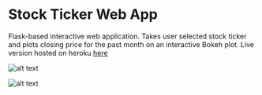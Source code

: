 # Stock Ticker Web App
Flask-based interactive web application. Takes user selected stock ticker and plots closing price for the past month on an interactive Bokeh plot. Live version hosted on heroku [here](http://trevor-stock-ticker.herokuapp.com/)

![alt text](https://github.com/trevorwitter/stock-ticker/blob/master/ticker_select.tiff)


![alt text](https://github.com/trevorwitter/stock-ticker/blob/master/stock_price.tiff)
